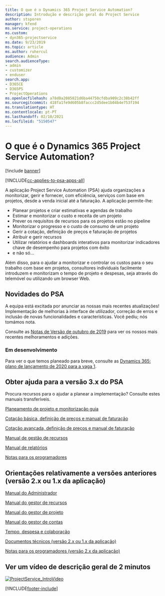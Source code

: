 ```yaml
---
title: O que é o Dynamics 365 Project Service Automation?
description: Introdução e descrição geral do Project Service
author: stsporen
manager: kfend
ms.service: project-operations
ms.custom:
- dyn365-projectservice
ms.date: 9/23/2019
ms.topic: article
ms.author: ruhercul
audience: Admin
search.audienceType:
- admin
- customizer
- enduser
search.app:
- D365CE
- D365PS
- ProjectOperations
ms.openlocfilehash: a78d8a2085821d6ba44750cfdba909c2c38b42ff
ms.sourcegitcommit: 418fa1fe9d605b8faccc2d5dee1b04b4e753f194
ms.translationtype: HT
ms.contentlocale: pt-PT
ms.lasthandoff: 02/10/2021
ms.locfileid: "5150547"
---
```

# <a name="what-is-dynamics-365-project-service-automation"></a>O que é o Dynamics 365 Project Service Automation?

[!include [banner](../includes/psa-now-project-operations.md)]

[!INCLUDE[cc-applies-to-psa-apps-all](../includes/cc-applies-to-psa-apps-all.md)]

A aplicação Project Service Automation (PSA) ajuda organizações a monitorizar, gerir e fornecer, com eficiência, serviços com base em projetos, desde a venda inicial até a faturação. A aplicação permite-lhe:

- Planear projetos e criar estimativas e agendas de trabalho
- Estimar e monitorizar o custo e receita de um projeto
- Prever os requisitos de recursos para os projetos estão no pipeline
- Monitorizar o progresso e o custo de consumo de um projeto
- Gerir a cotação, definição de preços e faturação de projetos
- Atribuir e gerir recursos
- Utilizar relatórios e dashboards interativos para monitorizar indicadores chave de desempenho para projetos com êxito
- e não só...

Além disso, para o ajudar a monitorizar e controlar os custos para o seu trabalho com base em projetos, consultores individuais facilmente introduzem e monitorizam o tempo de projeto e despesas, seja através do telemóvel ou utilizando um browser Web.

## <a name="whats-new-in-psa"></a>Novidades do PSA
A equipa está excitada por anunciar as nossas mais recentes atualizações! Implementação de melhorias à interface de utilizador, correção de erros e inclusão de novas funcionalidades e características. Você pediu; nós tomámos nota.

Consulte as [Notas de Versão de outubro de 2019](https://docs.microsoft.com/dynamics365-release-plan/2019wave2/index) para ver os nossos mais recentes melhoramentos e adições.

### <a name="in-development"></a>Em desenvolvimento
Para ver o que temos planeado para breve, consulte as [Dynamics 365: plano de lançamento de 2020 para a vaga 1](https://docs.microsoft.com/dynamics365-release-plan/2020wave1/index).

## <a name="get-help-with-psa-version-3x"></a>Obter ajuda para a versão 3.x do PSA
Procura recursos para o ajudar a planear a implementação? Consulte estes manuais transferíveis.

 [Planeamento de projeto e monitorização guia](../psa/implementation-guides/project-planning-tracking.md)

 [Cotação básica, definição de preços e manual de faturação](../psa/implementation-guides/begin-quoting-pricing-billing.md)

 [Cotação avançada, definição de preços e manual de faturação](../psa/implementation-guides/adv-quoting-pricing-billing.md)

 [Manual de gestão de recursos](../psa/implementation-guides/resource-management-guide.md)

 [Manual de relatórios](../psa/implementation-guides/reporting-guide.md)

 [Notas para os programadores](../psa/developer-guides/overview-dev-notes-v3.x.md)

## <a name="guidance-for-earlier-versions-app-version-2x-or-1x"></a>Orientações relativamente a versões anteriores (versão 2.x ou 1.x da aplicação)
 [Manual do Administrador](../psa/admin-guide.md)

 [Manual do gestor de recursos](../psa/resource-manager-guide.md)

 [Manual do gestor de projeto](../psa/project-manager-guide.md)

 [Manual do gestor de contas](../psa/account-manager-guide.md)

 [Tempo, despesa e colaboração](../psa/time-expense-collaboration-guide.md)

 [Documentos técnicos (versão 2.x ou 1.x da aplicação)](../psa/white-papers.md)

 [Notas para os programadores (versão 2.x da aplicação)](../psa/developer-guides/add-custom-qoi-forms-v2.x.md)

 ## <a name="watch-a-2-minute-overview-video"></a>Ver um vídeo de descrição geral de 2 minutos
 <a name="heroArea"></a> [![ProjectService_IntroVideo](../psa/media/project-service-intro-video.png "ProjectService_IntroVideo")](https://go.microsoft.com/fwlink/p/?LinkId=799457)




[!INCLUDE[footer-include](../includes/footer-banner.md)]